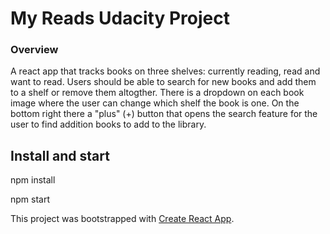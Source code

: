 # My Reads Udacity Project
### Overview
A react app that tracks books on three shelves: currently reading, read and want to read.
Users should be able to search for new books and add them to a shelf or remove them altogther.  There is a dropdown on each book image where the user can change which shelf the book is one.  On the bottom right there a "plus" (+) button that opens the search feature for the user to find addition books to add to the library.

## Install and start
npm install

npm start

This project was bootstrapped with [Create React App](https://github.com/facebook/create-react-app).
